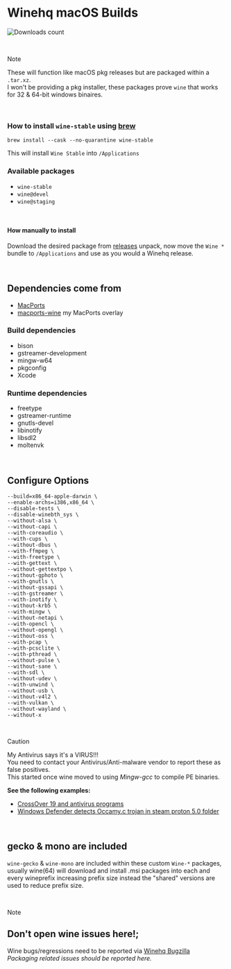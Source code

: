 # Winehq macOS Builds

![Downloads count](https://img.shields.io/github/downloads/gcenx/macOS_Wine_builds/total.svg)

<br>

> [!NOTE]
> These will function like macOS pkg releases but are packaged within a `.tar.xz`.\
> I won't be providing a pkg installer, these packages prove `wine` that works for 32 & 64-bit windows binaires.

<br>

### How to install `wine-stable` using [brew](https://brew.sh/)
```
brew install --cask --no-quarantine wine-stable
```
This will install `Wine Stable` into `/Applications`

### Available packages
- `wine-stable`
- `wine@devel`
- `wine@staging`

<br>

#### How manually to install
Download the desired package from [releases](https://github.com/Gcenx/macOS_Wine_builds/releases) unpack, now move the `Wine *` bundle to `/Applications` and use as you would a Winehq release.

<br>

## Dependencies come from
- [MacPorts](https://www.macports.org/)
- [macports-wine](https://github.com/Gcenx/macports-wine) my MacPorts overlay

### Build dependencies 
- bison
- gstreamer-development
- mingw-w64
- pkgconfig
- Xcode

### Runtime dependencies
- freetype
- gstreamer-runtime
- gnutls-devel
- libinotify
- libsdl2
- moltenvk

<br>

## Configure Options
```
--build=x86_64-apple-darwin \
--enable-archs=i386,x86_64 \
--disable-tests \
--disable-winebth_sys \
--without-alsa \
--without-capi \
--with-coreaudio \
--with-cups \
--without-dbus \
--with-ffmpeg \
--with-freetype \
--with-gettext \
--without-gettextpo \
--without-gphoto \
--with-gnutls \
--without-gssapi \
--with-gstreamer \
--with-inotify \
--without-krb5 \
--with-mingw \
--without-netapi \
--with-opencl \
--without-opengl \
--without-oss \
--with-pcap \
--with-pcsclite \
--with-pthread \
--without-pulse \
--without-sane \
--with-sdl \
--without-udev \
--with-unwind \
--without-usb \
--without-v4l2 \
--with-vulkan \
--without-wayland \
--without-x
```

<br>

> [!CAUTION]
> My Antivirus says it's a VIRUS!!!\
> You need to contact your Antivirus/Anti-malware vendor to report these as false positives.\
> This started once wine moved to using *Mingw-gcc* to compile PE binaries.
> 
> __See the following examples:__
> - [CrossOver 19 and antivirus programs](https://www.codeweavers.com/support/forums/general/?t=27;msg=222870)
> - [Windows Defender detects Occamy.c trojan in steam proton 5.0 folder](https://github.com/ValveSoftware/Proton/issues/3593)

<br>

## gecko & mono are included
`wine-gecko` & `wine-mono` are included within these custom `Wine-*` packages, usually wine(64) will download and install .msi packages into each and every wineprefix increasing prefix size instead the "shared" versions are used to reduce prefix size.

<br>

> [!NOTE]
> ## Don't open wine issues here!;
> Wine bugs/regressions need to be reported via [Winehq Bugzilla](https://bugs.winehq.org/)\
> _Packaging related issues should be reported here._
